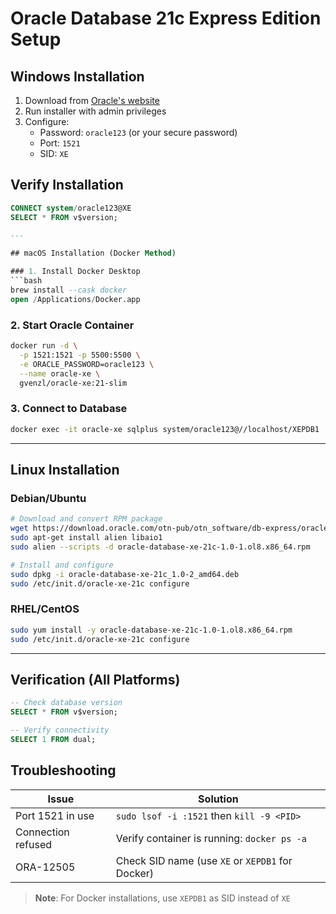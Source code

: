 # Oracle Database 21c Express Edition Setup

## Windows Installation
1. Download from [Oracle's website](https://www.oracle.com/database/technologies/xe-downloads.html)
2. Run installer with admin privileges
3. Configure:
   - Password: `oracle123` (or your secure password)
   - Port: `1521`
   - SID: `XE`

## Verify Installation
```sql
CONNECT system/oracle123@XE
SELECT * FROM v$version;

---

## macOS Installation (Docker Method)

### 1. Install Docker Desktop
```bash
brew install --cask docker
open /Applications/Docker.app
```

### 2. Start Oracle Container
```bash
docker run -d \
  -p 1521:1521 -p 5500:5500 \
  -e ORACLE_PASSWORD=oracle123 \
  --name oracle-xe \
  gvenzl/oracle-xe:21-slim
```

### 3. Connect to Database
```bash
docker exec -it oracle-xe sqlplus system/oracle123@//localhost/XEPDB1
```

---

## Linux Installation

### Debian/Ubuntu
```bash
# Download and convert RPM package
wget https://download.oracle.com/otn-pub/otn_software/db-express/oracle-database-xe-21c-1.0-1.ol8.x86_64.rpm
sudo apt-get install alien libaio1
sudo alien --scripts -d oracle-database-xe-21c-1.0-1.ol8.x86_64.rpm

# Install and configure
sudo dpkg -i oracle-database-xe-21c_1.0-2_amd64.deb
sudo /etc/init.d/oracle-xe-21c configure
```

### RHEL/CentOS
```bash
sudo yum install -y oracle-database-xe-21c-1.0-1.ol8.x86_64.rpm
sudo /etc/init.d/oracle-xe-21c configure
```

---

## Verification (All Platforms)
```sql
-- Check database version
SELECT * FROM v$version;

-- Verify connectivity
SELECT 1 FROM dual;
```

## Troubleshooting

| Issue | Solution |
|-------|----------|
| Port 1521 in use | `sudo lsof -i :1521` then `kill -9 <PID>` |
| Connection refused | Verify container is running: `docker ps -a` |
| ORA-12505 | Check SID name (use `XE` or `XEPDB1` for Docker) |

> **Note**: For Docker installations, use `XEPDB1` as SID instead of `XE`
```

